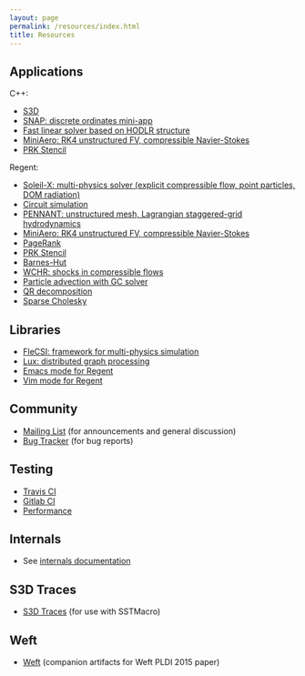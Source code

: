 ```yaml
---
layout: page
permalink: /resources/index.html
title: Resources
---
```


## Applications

C++:

  * [S3D](https://www.osti.gov/biblio/1410202-s3d-legion-exascale-software-direct-numerical-simulation-turbulent-combustion-complex-multicomponent-chemistry)
  * [SNAP: discrete ordinates mini-app](https://github.com/StanfordLegion/Legion-SNAP)
  * [Fast linear solver based on HODLR structure](https://github.com/Charles-Chao-Chen/fastSolver2)
  * [MiniAero: RK4 unstructured FV, compressible Navier-Stokes](wonchan@cs.stanford.edu)
  * [PRK Stencil](https://github.com/magnatelee/PRK/tree/master/LEGION/Stencil)

Regent:

  * [Soleil-X: multi-physics solver (explicit compressible flow, point particles, DOM radiation)](https://github.com/stanfordhpccenter/soleil-x)
  * [Circuit simulation](https://github.com/StanfordLegion/legion/blob/master/language/examples/circuit_sparse.rg)
  * [PENNANT: unstructured mesh, Lagrangian staggered-grid hydrodynamics](https://github.com/StanfordLegion/legion/blob/master/language/examples/pennant_fast.rg)
  * [MiniAero: RK4 unstructured FV, compressible Navier-Stokes](wonchan@cs.stanford.edu)
  * [PageRank](https://github.com/StanfordLegion/legion/blob/master/language/examples/pagerank/pagerank_optimized.rg)
  * [PRK Stencil](https://github.com/StanfordLegion/legion/blob/master/language/examples/stencil_fast.rg)
  * [Barnes-Hut](https://github.com/StanfordLegion/barnes-hut)
  * [WCHR: shocks in compressible flows](https://github.com/akshaysubr/WCHR-regent)
  * [Particle advection with GC solver](https://github.com/StanfordLegion/legion/blob/master/language/examples/particles.rg)
  * [QR decomposition](hpacella@stanford.edu)
  * [Sparse Cholesky](seshu@slac.stanford.edu)

## Libraries

  * [FleCSI: framework for multi-physics simulation](https://github.com/laristra/flecsi)
  * [Lux: distributed graph processing](https://github.com/LuxGraph/Lux)
  * [Emacs mode for Regent](https://github.com/StanfordLegion/regent-mode)
  * [Vim mode for Regent](https://github.com/StanfordLegion/regent.vim)

## Community

  * [Mailing List](https://groups.google.com/forum/#!forum/legionusers) (for announcements and general discussion)
  * [Bug Tracker](https://github.com/StanfordLegion/legion/issues) (for bug reports)

## Testing

  * [Travis CI](https://travis-ci.org/StanfordLegion/legion/builds)
  * [Gitlab CI](https://gitlab.com/StanfordLegion/legion/pipelines)
  * [Performance](/perf/)

## Internals

  * See [internals documentation](/documentation/#internals)

## S3D Traces

  * [S3D Traces](/traces/) (for use with SSTMacro)

## Weft

  * [Weft](/weft/) (companion artifacts for Weft PLDI 2015 paper)
